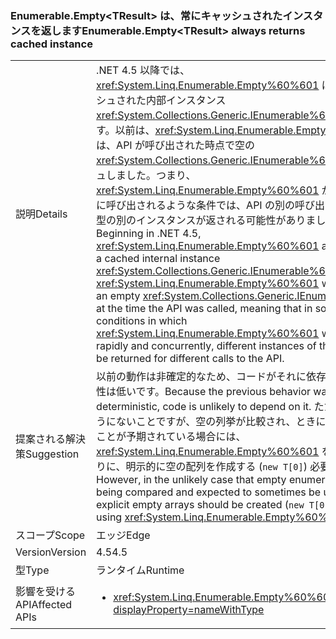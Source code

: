 ### <a name="enumerableemptylttresultgt-always-returns-cached-instance"></a><span data-ttu-id="52576-101">Enumerable.Empty&lt;TResult&gt; は、常にキャッシュされたインスタンスを返します</span><span class="sxs-lookup"><span data-stu-id="52576-101">Enumerable.Empty&lt;TResult&gt; always returns cached instance</span></span>

|   |   |
|---|---|
|<span data-ttu-id="52576-102">説明</span><span class="sxs-lookup"><span data-stu-id="52576-102">Details</span></span>|<span data-ttu-id="52576-103">.NET 4.5 以降では、<xref:System.Linq.Enumerable.Empty%60%601> は、常にキャッシュされた内部インスタンス <xref:System.Collections.Generic.IEnumerable%601> を返します。以前は、<xref:System.Linq.Enumerable.Empty%60%601> は、API が呼び出された時点で空の <xref:System.Collections.Generic.IEnumerable%601> をキャッシュしました。つまり、<xref:System.Linq.Enumerable.Empty%60%601> が迅速かつ同時に呼び出されるような条件では、API の別の呼び出しに対して、型の別のインスタンスが返される可能性がありました。</span><span class="sxs-lookup"><span data-stu-id="52576-103">Beginning in .NET 4.5, <xref:System.Linq.Enumerable.Empty%60%601> always returns a cached internal instance <xref:System.Collections.Generic.IEnumerable%601>.Previously, <xref:System.Linq.Enumerable.Empty%60%601> would cache an empty <xref:System.Collections.Generic.IEnumerable%601> at the time the API was called, meaning that in some conditions in which <xref:System.Linq.Enumerable.Empty%60%601> was called rapidly and concurrently, different instances of the type could be returned for different calls to the API.</span></span>|
|<span data-ttu-id="52576-104">提案される解決策</span><span class="sxs-lookup"><span data-stu-id="52576-104">Suggestion</span></span>|<span data-ttu-id="52576-105">以前の動作は非確定的なため、コードがそれに依存している可能性は低いです。</span><span class="sxs-lookup"><span data-stu-id="52576-105">Because the previous behavior was non-deterministic, code is unlikely to depend on it.</span></span> <span data-ttu-id="52576-106">ただし、ありそうにないことですが、空の列挙が比較され、ときには等しくないことが予期されている場合には、<xref:System.Linq.Enumerable.Empty%60%601> を使用する代わりに、明示的に空の配列を作成する (<code>new T[0]</code>) 必要があります。</span><span class="sxs-lookup"><span data-stu-id="52576-106">However, in the unlikely case that empty enumerables are being compared and expected to sometimes be unequal, explicit empty arrays should be created (<code>new T[0]</code>) instead of using <xref:System.Linq.Enumerable.Empty%60%601>.</span></span>|
|<span data-ttu-id="52576-107">スコープ</span><span class="sxs-lookup"><span data-stu-id="52576-107">Scope</span></span>|<span data-ttu-id="52576-108">エッジ</span><span class="sxs-lookup"><span data-stu-id="52576-108">Edge</span></span>|
|<span data-ttu-id="52576-109">Version</span><span class="sxs-lookup"><span data-stu-id="52576-109">Version</span></span>|<span data-ttu-id="52576-110">4.5</span><span class="sxs-lookup"><span data-stu-id="52576-110">4.5</span></span>|
|<span data-ttu-id="52576-111">型</span><span class="sxs-lookup"><span data-stu-id="52576-111">Type</span></span>|<span data-ttu-id="52576-112">ランタイム</span><span class="sxs-lookup"><span data-stu-id="52576-112">Runtime</span></span>|
|<span data-ttu-id="52576-113">影響を受ける API</span><span class="sxs-lookup"><span data-stu-id="52576-113">Affected APIs</span></span>|<ul><li><xref:System.Linq.Enumerable.Empty%60%601?displayProperty=nameWithType></li></ul>|

